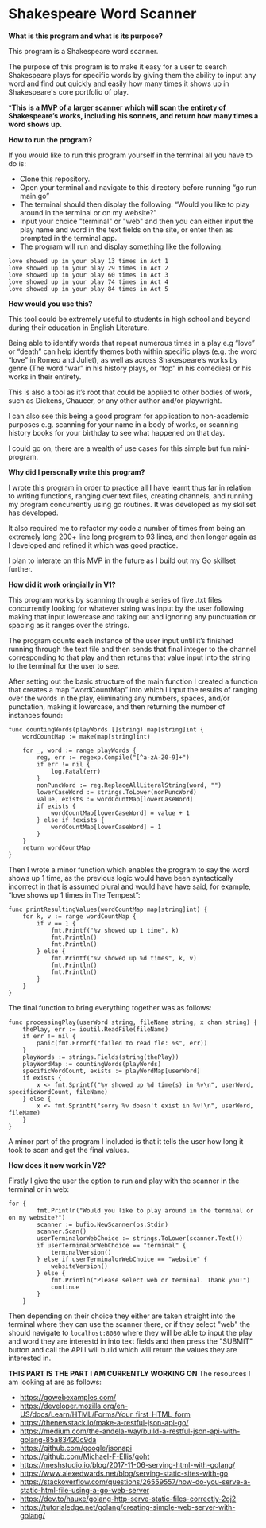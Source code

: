 # Shakespeare Word Scanner

**What is this program and what is its purpose?**

This program is a Shakespeare word scanner. 

The purpose of this program is to make it easy for a user to search Shakespeare plays for specific words by giving them the ability to input any word and find out quickly and easily how many times it shows up in Shakespeare's core portfolio of play. 

***This is a MVP of a larger scanner which will scan the entirety of Shakespeare’s works, including his sonnets, and return how many times a word shows up.** 

**How to run the program?**

If you would like to run this program yourself in the terminal all you have to do is: 
- Clone this repository.  
- Open your terminal and navigate to this directory before running “go run main.go” 
- The terminal should then display the following: “Would you like to play around in the terminal or on my website?” 
- Input your choice "terminal" or "web" and then you can either input the play name and word in the text fields on the site, or enter then as prompted in the terminal app. 
- The program will run and display something like the following: 

```
love showed up in your play 13 times in Act 1
love showed up in your play 29 times in Act 2
love showed up in your play 60 times in Act 3
love showed up in your play 74 times in Act 4
love showed up in your play 84 times in Act 5

```

**How would you use this?**

This tool could be extremely useful to students in high school and beyond during their education in English Literature. 

Being able to identify words that repeat numerous times in a play e.g “love” or “death” can help identify themes both within specific plays (e.g. the word “love” in Romeo and Juliet), as well as across Shakespeare’s works by genre (The word “war” in his history plays, or “fop” in his comedies) or his works in their entirety. 

This is also a tool as it’s root that could be applied to other bodies of work, such as Dickens, Chaucer, or any other author and/or playwright. 

I can also see this being a good program for application to non-academic purposes e.g. scanning for your name in a body of works, or scanning history books for your birthday to see what happened on that day. 

I could go on, there are a wealth of use cases for this simple but fun mini-program. 

**Why did I personally write this program?**

I wrote this program in order to practice all I have learnt thus far in relation to writing functions, ranging over text files, creating channels, and running my program concurrently using go routines. It was developed as my skillset has developed.

It also required me to refactor my code a number of times from being an extremely long 200+ line long program to 93 lines, and then longer again as I developed and refined it which was good practice.

I plan to interate on this MVP in the future as I build out my Go skillset further. 

**How did it work oringially in V1?** 

This program works by scanning through a series of five .txt files concurrently looking for whatever string was input by the user following making that input lowercase and taking out and ignoring any punctuation or spacing as it ranges over the strings. 

The program counts each instance of the user input until it’s finished running through the text file and then sends that final integer to the channel corresponding to that play and then returns that value input into the string to the terminal for the user to see.  

After setting out the basic structure of the main function I created a function that creates a map “wordCountMap” into which I input the results of ranging over the words in the play, eliminating any numbers, spaces, and/or punctation, making it lowercase, and then returning the number of instances found: 

```
func countingWords(playWords []string) map[string]int {
    wordCountMap := make(map[string]int)

    for _, word := range playWords {
        reg, err := regexp.Compile("[^a-zA-Z0-9]+")
        if err != nil {
            log.Fatal(err)
        }
        nonPuncWord := reg.ReplaceAllLiteralString(word, "")
        lowerCaseWord := strings.ToLower(nonPuncWord)
        value, exists := wordCountMap[lowerCaseWord]
        if exists {
            wordCountMap[lowerCaseWord] = value + 1
        } else if !exists {
            wordCountMap[lowerCaseWord] = 1
        }
    }
    return wordCountMap
}

```

Then I wrote a minor function which enables the program to say the word shows up 1 time, as the previous logic would have been syntactically incorrect in that is assumed plural and would have have said, for example, “love shows up 1 times in The Tempest”: 

```
func printResultingValues(wordCountMap map[string]int) {
    for k, v := range wordCountMap {
        if v == 1 {
            fmt.Printf("%v showed up 1 time", k)
            fmt.Println()
            fmt.Println()
        } else {
            fmt.Printf("%v showed up %d times", k, v)
            fmt.Println()
            fmt.Println()
        }
    }
}

```

The final function to bring everything together was as follows: 

```
func processingPlay(userWord string, fileName string, x chan string) {
    thePlay, err := ioutil.ReadFile(fileName)
    if err != nil {
        panic(fmt.Errorf("failed to read fle: %s", err))
    }
    playWords := strings.Fields(string(thePlay))
    playWordMap := countingWords(playWords)
    specificWordCount, exists := playWordMap[userWord]
    if exists {
        x <- fmt.Sprintf("%v showed up %d time(s) in %v\n", userWord, specificWordCount, fileName)
    } else {
        x <- fmt.Sprintf("sorry %v doesn't exist in %v!\n", userWord, fileName)
    }
}

```

A minor part of the program I included is that it tells the user how long it took to scan and get the final values. 

**How does it now work in V2?** 

Firstly I give the user the option to run and play with the scanner in the terminal or in web: 

```
for {
		fmt.Println("Would you like to play around in the terminal or on my website?")
		scanner := bufio.NewScanner(os.Stdin)
		scanner.Scan()
		userTerminalorWebChoice := strings.ToLower(scanner.Text())
		if userTerminalorWebChoice == "terminal" {
			terminalVersion()
		} else if userTerminalorWebChoice == "website" {
			websiteVersion()
		} else {
			fmt.Println("Please select web or terminal. Thank you!")
			continue
		}
	}

```

Then depending on their choice they either are taken straight into the terminal where they can use the scanner there, or if they select "web" the should navigate to `localhost:8080` where they will be able to input the play and word they are interestd in into text fields and then press the "SUBMIT" button and call the API I will build which will return the values they are interested in. 

**THIS PART IS THE PART I AM CURRENTLY WORKING ON**
The resources I am looking at are as follows: 
- https://gowebexamples.com/
- https://developer.mozilla.org/en-US/docs/Learn/HTML/Forms/Your_first_HTML_form
- https://thenewstack.io/make-a-restful-json-api-go/
- https://medium.com/the-andela-way/build-a-restful-json-api-with-golang-85a83420c9da
- https://github.com/google/jsonapi
- https://github.com/Michael-F-Ellis/goht
- https://meshstudio.io/blog/2017-11-06-serving-html-with-golang/
- https://www.alexedwards.net/blog/serving-static-sites-with-go
- https://stackoverflow.com/questions/26559557/how-do-you-serve-a-static-html-file-using-a-go-web-server
- https://dev.to/hauxe/golang-http-serve-static-files-correctly-2oj2
- https://tutorialedge.net/golang/creating-simple-web-server-with-golang/

